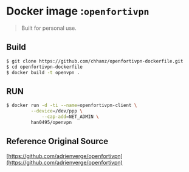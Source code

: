 # Docker image :`openfortivpn`
> Built for personal use.   

## Build
```bash
$ git clone https://github.com/chhanz/openfortivpn-dockerfile.git
$ cd openfortivpn-dockerfile
$ docker build -t openvpn .
```
   
## RUN
```bash
$ docker run -d -ti --name=openfortivpn-client \
   	     --device=/dev/ppp \
             --cap-add=NET_ADMIN \
 	     han0495/openvpn
```
   
## Reference Original Source
[https://github.com/adrienverge/openfortivpn](https://github.com/adrienverge/openfortivpn)
